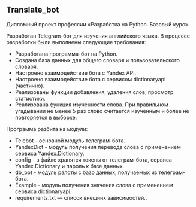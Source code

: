 ## Translate_bot
Дипломный проект профессии «Разработка на Python. Базовый курс».

Разработан Telegram-бот для изучения английского языка.
В процессе разработки были выполнены следующие требования:
- Разработана программа-бот на Python.
- Создана база данных для общего словаря и пользовательского словаря.
- Настроено взаимодействие бота с Yandex API.
- Настроено взаимодействие бота с сервисом dictionaryapi (частично).
- Реализованы функции добавления, удаления слов, просмотр статистики.
- Реализована функция изученности слова. При правильном угадывании не менее 5 раз слово считается изученным и более не повторяется в выборке.

Программа разбита на модули:
- Telebot - основной модуль телеграм-бота.
- YandexDict - модуль получения перевода слова с применением сервиса Yandex.Dictionary.
- config - в файле хранятся токены от телеграм-бота, сервиса Yandex.Dictionary и пароль к базе данных.
- db_bot - модуль ралоты с базо данных, получаемых из телеграм-бота.
- Example - модуль получения значения слова с применением сервиса dictionaryapi.
- requirements.txt — список внешних зависимостей..
